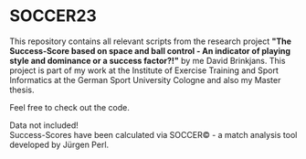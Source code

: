# SOCCER23
This repository contains all relevant scripts from the research project **"The Success-Score based on space and ball control - An indicator of playing style and dominance or a success factor?!"** by me David Brinkjans.  This project is part of my work at the Institute of Exercise Training and Sport Informatics at the German Sport University Cologne and also my Master thesis. <br>

Feel free to check out the code. <br>

Data not included! <br>
Success-Scores have been calculated via SOCCER© - a match analysis tool developed by Jürgen Perl. <br>



